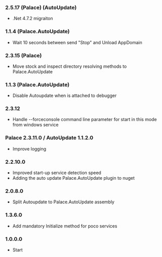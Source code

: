 ### 2.5.17 (Palace) (AutoUpdate)
- .Net 4.7.2 migraiton

### 1.1.4 (Palace.AutoUpdate)
- Wait 10 seconds between send "Stop" and Unload AppDomain

### 2.3.15 (Palace)
- Move stock and inspect directory resolving methods to Palace.AutoUpdate

### 1.1.3 (Palace.AutoUpdate)
- Disable Autoupdate when is attached to debugger

### 2.3.12
- Handle --forceconsole command line parameter for start in this mode from windows service

### Palace 2.3.11.0 / AutoUpdate 1.1.2.0
- Improve logging

### 2.2.10.0
- Improved start-up service detection speed
- Adding the auto update Palace.AutoUpdate plugin to nuget

### 2.0.8.0
- Split Autoupdate to Palace.AutoUpdate assembly

### 1.3.6.0
- Add mandatory Initialize method for poco services

### 1.0.0.0
- Start